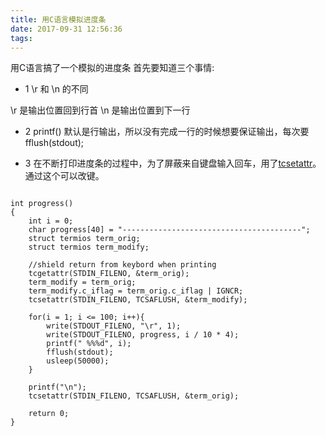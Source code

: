 ```yaml
---
title: 用C语言模拟进度条
date: 2017-09-31 12:56:36
tags:
---
```

用C语言搞了一个模拟的进度条
首先要知道三个事情:
* 1 \r 和 \n 的不同

\r 是输出位置回到行首
\n 是输出位置到下一行

* 2 printf() 默认是行输出，所以没有完成一行的时候想要保证输出，每次要fflush(stdout);
 
* 3 在不断打印进度条的过程中，为了屏蔽来自键盘输入回车，用了[tcsetattr](https://blog.csdn.net/liuqz2009/article/details/51967763)。通过这个可以改键。




```

int progress()
{
    int i = 0;
    char progress[40] = "----------------------------------------";
    struct termios term_orig;
    struct termios term_modify;

    //shield return from keybord when printing
    tcgetattr(STDIN_FILENO, &term_orig);
    term_modify = term_orig;
    term_modify.c_iflag = term_orig.c_iflag | IGNCR;
    tcsetattr(STDIN_FILENO, TCSAFLUSH, &term_modify);

    for(i = 1; i <= 100; i++){
        write(STDOUT_FILENO, "\r", 1);
        write(STDOUT_FILENO, progress, i / 10 * 4);
        printf(" %%%d", i);
        fflush(stdout);
        usleep(50000);
    }

    printf("\n");
    tcsetattr(STDIN_FILENO, TCSAFLUSH, &term_orig);

    return 0;
}
```
